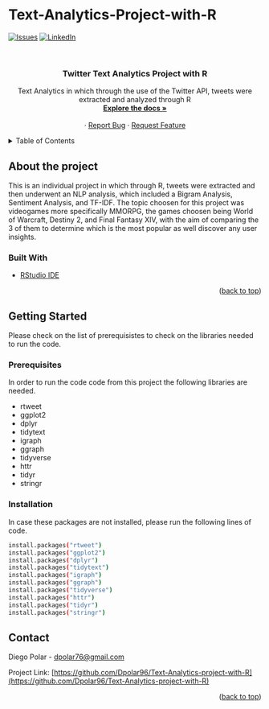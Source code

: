 # Text-Analytics-Project-with-R
<div id="top"></div>
<!--
*** Thanks for checking out the Best-README-Template. If you have a suggestion
*** that would make this better, please fork the repo and create a pull request
*** or simply open an issue with the tag "enhancement".
*** Don't forget to give the project a star!
*** Thanks again! Now go create something AMAZING! :D
-->



<!-- PROJECT SHIELDS -->
<!--
*** I'm using markdown "reference style" links for readability.
*** Reference links are enclosed in brackets [ ] instead of parentheses ( ).
*** See the bottom of this document for the declaration of the reference variables
*** for contributors-url, forks-url, etc. This is an optional, concise syntax you may use.
*** https://www.markdownguide.org/basic-syntax/#reference-style-links
-->
[![Issues][issues-shield]][issues-url]
[![LinkedIn][linkedin-shield]][linkedin-url]



<!-- PROJECT LOGO -->
<br />
<div align="center">
  <a href="https://github.com/Dpolar96/Text-Analytics-project-with-R">
  </a>

<h3 align="center">Twitter Text Analytics Project with R</h3>

  <p align="center">
    Text Analytics in which through the use of the Twitter API, tweets were extracted and analyzed through R
    <br />
    <a href="https://github.com/Dpolar96/Text-Analytics-project-with-R"><strong>Explore the docs »</strong></a>
    <br />
    <br />
    ·
    <a href="https://github.com/Dpolar96/Text-Analytics-project-with-R/issues">Report Bug</a>
    ·
    <a href="https://github.com/Dpolar96/Text-Analytics-project-with-R/issues">Request Feature</a>
  </p>
</div>



<!-- TABLE OF CONTENTS -->
<details>
  <summary>Table of Contents</summary>
  <ol>
    <li>
      <a href="#about-the-project">About The Project</a>
      <ul>
        <li><a href="#built-with">Built With</a></li>
      </ul>
    </li>
    <li>
      <a href="#getting-started">Getting Started</a>
      <ul>
        <li><a href="#prerequisites">Prerequisites</a></li>
        <li><a href="#installation">Installation</a></li>
      </ul>
    </li>
    <li><a href="#contact">Contact</a></li>
  </ol>
</details>


<!-- ABOUT THE PROJECT -->
## About the project

This is an individual project in which through R, tweets were extracted and then underwent an NLP analysis, which included a Bigram Analysis, Sentiment Analysis, and TF-IDF. The topic choosen for this project was videogames more specifically MMORPG, the games choosen being World of Warcraft, Destiny 2, and Final Fantasy XIV, with the aim of comparing the 3 of them to determine which is the most popular as well discover any user insights.

### Built With

* [RStudio IDE](https://www.rstudio.com/products/rstudio/download/)

<p align="right">(<a href="#top">back to top</a>)</p>



<!-- GETTING STARTED -->
## Getting Started

Please check on the list of prerequisistes to check on the libraries needed to run the code.

### Prerequisites

In order to run the code code from this project the following libraries are needed.
* rtweet
* ggplot2
* dplyr
* tidytext
* igraph
* ggraph
* tidyverse
* httr
* tidyr
* stringr


### Installation

In case these packages are not installed, please run the following lines of code.
  ```sh
  install.packages("rtweet")
  install.packages("ggplot2")
  install.packages("dplyr")
  install.packages("tidytext")
  install.packages("igraph")
  install.packages("ggraph")
  install.packages("tidyverse")
  install.packages("httr")
  install.packages("tidyr")
  install.packages("stringr")
  ```


<!-- CONTACT -->
## Contact

Diego Polar - dpolar76@gmail.com

Project Link: [https://github.com/Dpolar96/Text-Analytics-project-with-R](https://github.com/Dpolar96/Text-Analytics-project-with-R)

<p align="right">(<a href="#top">back to top</a>)</p>




<!-- MARKDOWN LINKS & IMAGES -->
<!-- https://www.markdownguide.org/basic-syntax/#reference-style-links -->
[issues-shield]: https://img.shields.io/github/issues/Dpolar96/Text-Analytics-project-with-R.svg?style=for-the-badge
[issues-url]: https://github.com/Dpolar96/Text-Analytics-project-with-R/issues
[linkedin-shield]: https://img.shields.io/badge/-LinkedIn-black.svg?style=for-the-badge&logo=linkedin&colorB=555
[linkedin-url]: https://linkedin.com/in/diego-polar-velasquez-3bbbb9154/
[product-screenshot]: images/screenshot.png
